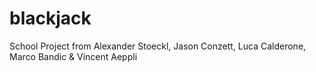 # blackjack
School Project from Alexander Stoeckl, Jason Conzett, Luca Calderone, Marco Bandic & Vincent Aeppli
